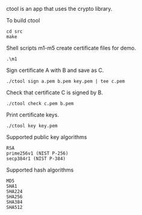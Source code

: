 ctool is an app that uses the crypto library.

To build ctool

```
cd src
make
```

Shell scripts m1-m5 create certificate files for demo.

```
.\m1
```

Sign certificate A with B and save as C.

```
./ctool sign a.pem b.pem key.pem | tee c.pem
```

Check that certificate C is signed by B.

```
./ctool check c.pem b.pem
```

Print certificate keys.

```
./ctool key key.pem
```

Supported public key algorithms

```
RSA
prime256v1 (NIST P-256)
secp384r1 (NIST P-384)
```

Supported hash algorithms

```
MD5
SHA1
SHA224
SHA256
SHA384
SHA512
```
